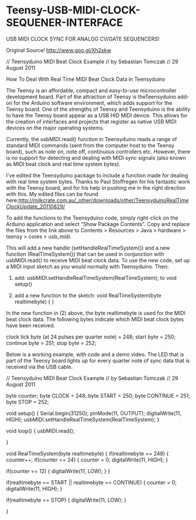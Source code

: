 Teensy-USB-MIDI-CLOCK-SEQUENER-INTERFACE
========================================

USB MIDI CLOCK SYNC FOR ANALOG CV/GATE SEQUENCERS!

Original Source! http://www.goo.gl/Xh2skw

// Teensyduino MIDI Beat Clock Example 
// by Sebastian Tomczak 
// 29 August 2011 


How To Deal With Real Time MIDI Beat Clock Data in Teensyduino

The Teensy is an affordable, compact and easy-to-use microcontroller development board. Part of the attraction of Teensy is theTeensyduino add-on for the Arduino software environment, which adds support for the Teensy board. One of the strengths of Teensy and Teensyduino is the ability to have the Teensy board appear as a USB HID MIDI device. This allows for the creation of interfaces and projects that register as native USB MIDI devices on the major operating systems. 

Currently, the usbMIDI.read() function in Teensyduino reads a range of standard MIDI commands (sent from the computer host to the Teensy board), such as note on, note off, continuous controllers etc. However, there is no support for detecting and dealing with MIDI sync signals (also known as MIDI beat clock and real time system bytes). 

I've edited the Teensyduino package to include a function made for dealing with real time system bytes. Thanks to Paul Stoffregen for his fantastic work with the Teensy board, and for his help in pushing me in the right direction with this. My edited files can be found here:http://milkcrate.com.au/_other/downloads/other/TeensyduinoRealTimeClockUpdate_20110829/ 

To add the functions to the Teensyduino code, simply right-click on the Arduino application and select "Show Package Contents". Copy and replace the files from the link above to Contents > Resources > Java > hardware > teensy > cores > usb_midi. 

This will add a new handle (setHandleRealTimeSystem()) and a new function (RealTimeSystem()) that can be used in conjunction with usbMIDI.read() to receive MIDI beat clock data. To use the new code, set up a MIDI input sketch as you would normally with Teensyduino. Then: 

1) add: 
usbMIDI.setHandleRealTimeSystem(RealTimeSystem); 
to void setup() 

2) add a new function to the sketch: 
void RealTimeSystem(byte realtimebyte) { 
} 

In the new function in (2) above, the byte realtimebyte is used for the MIDI beat clock data. The following bytes indicate which MIDI beat clock bytes have been received. 

clock tick byte (at 24 pulses per quarter note) = 248; 
start byte = 250; 
continue byte = 251; 
stop byte = 252; 

Below is a working example, with code and a demo video. The LED that is part of the Teensy board lights up for every quarter note of sync data that is received via the USB cable. 





// Teensyduino MIDI Beat Clock Example 
// by Sebastian Tomczak 
// 29 August 2011 

byte counter; 
byte CLOCK = 248; 
byte START = 250; 
byte CONTINUE = 251; 
byte STOP = 252; 

void setup() { 
Serial.begin(31250); 
pinMode(11, OUTPUT); 
digitalWrite(11, HIGH); 
usbMIDI.setHandleRealTimeSystem(RealTimeSystem); 
} 

void loop() { 
usbMIDI.read(); 

} 

void RealTimeSystem(byte realtimebyte) { 
if(realtimebyte == 248) { 
counter++; 
if(counter == 24) { 
counter = 0; 
digitalWrite(11, HIGH); 
} 

if(counter == 12) { 
digitalWrite(11, LOW); 
} 
} 

if(realtimebyte == START || realtimebyte == CONTINUE) { 
counter = 0; 
digitalWrite(11, HIGH); 
} 

if(realtimebyte == STOP) { 
digitalWrite(11, LOW); 
} 

}

